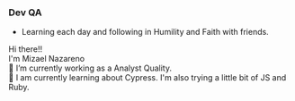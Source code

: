 ### Dev QA
* Learning each day and following in Humility and Faith with friends.

Hi there!!<br>
I'm Mizael Nazareno<br>
🔭 I’m currently working as a Analyst Quality.<br>
🌱 I am currently learning about Cypress. I'm also trying a little bit of JS and Ruby.
